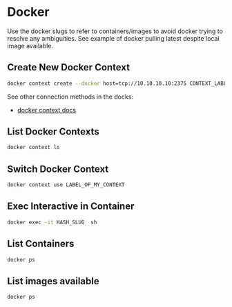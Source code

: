 # Docker

Use the docker slugs to refer to containers/images to avoid docker trying to resolve any ambiguities.
See example of docker pulling latest despite local image available. 

## Create New Docker Context

```bash
docker context create --docker host=tcp://10.10.10.10:2375 CONTEXT_LABEL
```

See other connection methods in the docks:

- [docker context docs](https://docs.docker.com/engine/reference/commandline/context_create/)


## List Docker Contexts

```bash
docker context ls
```

## Switch Docker Context

```bash
docker context use LABEL_OF_MY_CONTEXT
```

## Exec Interactive in Container

```bash
docker exec -it HASH_SLUG  sh
```

## List Containers

```bash
docker ps
```

## List images available

```bash
docker ps
```



